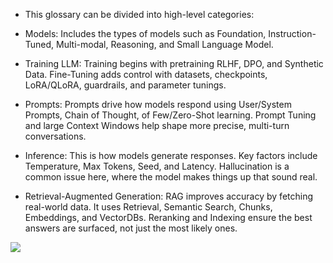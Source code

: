 * This glossary can be divided into high-level categories:

* Models: Includes the types of models such as Foundation, Instruction-Tuned, Multi-modal, Reasoning, and Small Language Model.

* Training LLM: Training begins with pretraining RLHF, DPO, and Synthetic Data. Fine-Tuning adds control with datasets, checkpoints, LoRA/QLoRA, guardrails, and parameter tunings.

* Prompts: Prompts drive how models respond using User/System Prompts, Chain of Thought, of Few/Zero-Shot learning. Prompt Tuning and large Context Windows help shape more precise, multi-turn conversations.

* Inference: This is how models generate responses. Key factors include Temperature, Max Tokens, Seed, and Latency. Hallucination is a common issue here, where the model makes things up that sound real.

* Retrieval-Augmented Generation: RAG improves accuracy by fetching real-world data. It uses Retrieval, Semantic Search, Chunks, Embeddings, and VectorDBs. Reranking and Indexing ensure the best answers are surfaced, not just the most likely ones.

<img src="https://substackcdn.com/image/fetch/f_auto,q_auto:good,fl_progressive:steep/https%3A%2F%2Fsubstack-post-media.s3.amazonaws.com%2Fpublic%2Fimages%2F3ec4f8e8-812d-460d-8dd3-e4f698f534b3_1280x1547.gif"/>
